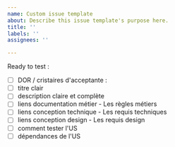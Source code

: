 ```yaml
---
name: Custom issue template
about: Describe this issue template's purpose here.
title: ''
labels: ''
assignees: ''

---
```


Ready to test :

- [ ] DOR / cristaires d'acceptante :
- [ ] titre clair
- [ ] description claire et complète
- [ ] liens documentation métier - Les règles métiers
- [ ] liens conception technique - Les requis techniques
- [ ] liens conception design - Les requis design
- [ ] comment tester l'US
- [ ] dépendances de l'US

